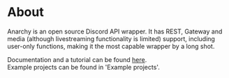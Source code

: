 # About
Anarchy is an open source Discord API wrapper. It has REST, Gateway and media (although livestreaming functionality is limited) support, including user-only functions, making it the most capable wrapper by a long shot.<br>

Documentation and a tutorial can be found [here](https://ilinked1337.gitbook.io/anarchy/).<br>
Example projects can be found in 'Example projects'.